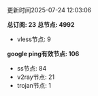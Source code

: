 更新时间2025-07-24 12:03:06

**总订阅: 23**
**总节点: 4992**
- vless节点: 9

**google ping有效节点: 106**
- ss节点: 84
- v2ray节点: 21
- trojan节点: 1
